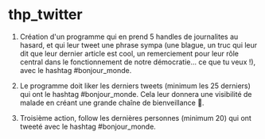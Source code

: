 # thp_twitter

1) Création d'un programme qui en prend 5 handles de journalites au hasard, et qui leur tweet une phrase sympa (une blague, un truc qui leur dit que leur dernier article est cool, un remerciement pour leur rôle central dans le fonctionnement de notre démocratie… ce que tu veux !), avec le hashtag #bonjour_monde.

2) Le programme doit liker les derniers tweets (minimum les 25 derniers) qui ont le hashtag #bonjour_monde. Cela leur donnera une visibilité de malade en créant une grande chaîne de bienveillance 🌈.

3) Troisième action, follow les dernières personnes (minimum 20) qui ont tweeté avec le hashtag #bonjour_monde. 
